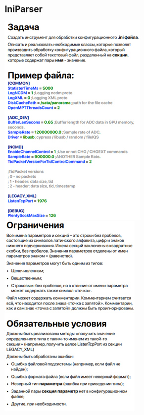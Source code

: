 ﻿# IniParser
![GitHub Logo](/ParserForIniFile/ParserForIniFile/readme1.png)
![GitHub Logo](/ParserForIniFile/ParserForIniFile/readme2.png)

